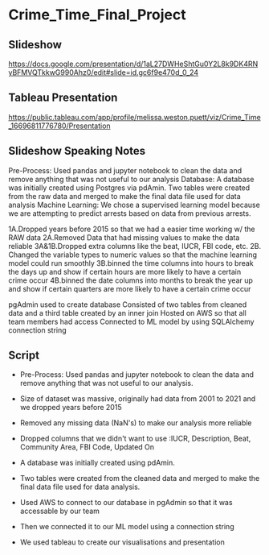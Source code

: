 # Crime_Time_Final_Project

## Slideshow
https://docs.google.com/presentation/d/1aL27DWHeShtGu0Y2L8k9DK4RNyBFMVQTkkwG990Ahz0/edit#slide=id.gc6f9e470d_0_24


## Tableau Presentation
https://public.tableau.com/app/profile/melissa.weston.puett/viz/Crime_Time_16696811776780/Presentation


## Slideshow Speaking Notes
Pre-Process: Used pandas and jupyter notebook to clean the data and remove anything that was not useful to our analysis
Database: A database was initially created using Postgres via pdAmin. Two tables were created from the raw data and merged to
make the final data file used for data analysis
Machine Learning: We chose a supervised learning model because we are attempting to predict arrests based on data from previous arrests. 

1A.Dropped years before 2015 so that we had a easier time working w/ the RAW data
2A.Removed Data that had missing values to make the data reliable
3A&1B.Dropped extra columns like the beat, IUCR, FBI code, etc.
2B. Changed the variable types to numeric values so that the machine learning model could run smoothly
3B.binned the time columns into hours to break the days up and show if certain hours are more likely to have a certain crime occur
4B.binned the date columns into months to break the year up and show if certain quarters are more likely to have a certain crime occur

pgAdmin used to create database
Consisted of two tables from cleaned data and a third table created by an inner join
Hosted on AWS so that all team members had access
Connected to ML model by using SQLAlchemy connection string


## Script
- Pre-Process: Used pandas and jupyter notebook to clean the data and remove anything that was not useful to our analysis.

- Size of dataset was massive, originally had data from 2001 to 2021 and we dropped years before 2015
- Removed any missing data (NaN's) to make our analysis more reliable
- Dropped columns that we didn't want to use :IUCR, Description, Beat, Community Area, FBI Code, Updated On

- A database was initially created using pdAmin.
- Two tables were created from the cleaned data and merged to make the final data file used for data analysis. 
- Used AWS to connect to our database in pgAdmin so that it was accessable by our team
- Then we connected it to our ML model using a connection string

- We used tableau to create our visualisations and presentation
